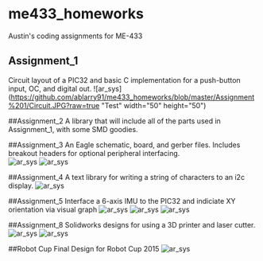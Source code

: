 # me433_homeworks
Austin's coding assignments for ME-433

## Assignment_1
Circuit layout of a PIC32 and basic C implementation for a push-button input, OC, and digital out.
![ar_sys](https://github.com/ablarry91/me433_homeworks/blob/master/Assignment%201/Circuit.JPG?raw=true "Test" width="50" height="50")

##Assignment_2
A library that will include all of the parts used in Assignment_1, with some SMD goodies.

##Assignment_3
An Eagle schematic, board, and gerber files.  Includes breakout headers for optional peripheral interfacing.  
![ar_sys](https://github.com/ablarry91/me433_homeworks/blob/master/Assignment%203/layout.png?raw=true "Test")
![ar_sys](https://github.com/ablarry91/me433_homeworks/blob/master/Assignment%203/schematic.png?raw=true "Test")

##Assignment_4
A text library for writing a string of characters to an i2c display.
![ar_sys](https://github.com/ablarry91/me433_homeworks/blob/master/Assignment_4/helloWorld.JPG?raw=true "Test")

##Assignment_5
Interface a 6-axis IMU to the PIC32 and indiciate XY orientation via visual graph
![ar_sys](https://github.com/ablarry91/me433_homeworks/blob/master/Assignment_5/im1.png?raw=true "Test")
![ar_sys](https://github.com/ablarry91/me433_homeworks/blob/master/Assignment_5/im2.png?raw=true "Test")
![ar_sys](https://github.com/ablarry91/me433_homeworks/blob/master/Assignment_5/im3.png?raw=true "Test")

##Assignment_8
Solidworks designs for using a 3D printer and laser cutter.
![ar_sys](https://github.com/ablarry91/me433_homeworks/blob/master/Assignment_9/wheel.PNG?raw=true "Test")
![ar_sys](https://github.com/ablarry91/me433_homeworks/blob/master/Assignment_9/assembly.PNG?raw=true "Test")

##Robot Cup
Final Design for Robot Cup 2015
![ar_sys](https://github.com/ablarry91/me433_homeworks/blob/master/Assignment_16/robot.jpg?raw=true "Test")

